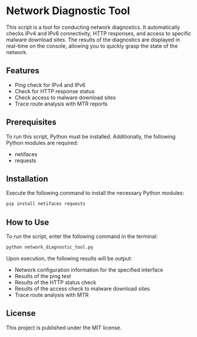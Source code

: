 # Network Diagnostic Tool

This script is a tool for conducting network diagnostics. It automatically checks IPv4 and IPv6 connectivity, HTTP responses, and access to specific malware download sites. The results of the diagnostics are displayed in real-time on the console, allowing you to quickly grasp the state of the network.

## Features

- Ping check for IPv4 and IPv6
- Check for HTTP response status
- Check access to malware download sites
- Trace route analysis with MTR reports

## Prerequisites

To run this script, Python must be installed. Additionally, the following Python modules are required:

- netifaces
- requests

## Installation

Execute the following command to install the necessary Python modules:

```bash
pip install netifaces requests
```

## How to Use

To run the script, enter the following command in the terminal:

```bash
python network_diagnostic_tool.py
```

Upon execution, the following results will be output:
- Network configuration information for the specified interface
- Results of the ping test
- Results of the HTTP status check
- Results of the access check to malware download sites
- Trace route analysis with MTR

## License

This project is published under the MIT license.
